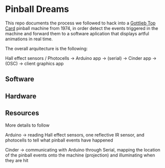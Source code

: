 Pinball Dreams
==============

This repo documents the process we followed to hack into a [Gottlieb Top Card](http://www.ipdb.org/machine.cgi?id=2580) pinball machine from 1974, in order detect the events triggered in the machine and forward them to a software aplication that displays artful animations in real time.

The overall arquitecture is the following:

Hall effect sensors / Photocells -> Arduino app -> (serial) -> Cinder app -> (OSC) -> client graphics app

Software
--------


Hardware
--------

Resources
--------

More details to follow

Arduino -> reading Hall effect sensors, one reflective IR sensor, and photocells to tell what pinball events have happened

Cinder -> communicating with Arduino through Serial, mapping the location of the pinball events onto the machine (projection) and illuminating when they are hit
